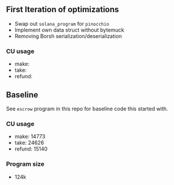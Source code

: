 ## First Iteration of optimizations
- Swap out `solana_program` for `pinocchio`
- Implement own data struct without bytemuck
- Removing Borsh serialization/deserialization

### CU usage

- make: 
- take: 
- refund: 

## Baseline
See `escrow` program in this repo for baseline code this started with.

### CU usage
- make: 14773
- take: 24626
- refund: 15140

### Program size
- 124k